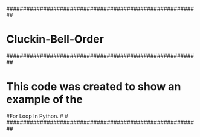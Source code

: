 ##########################################################
# Cluckin-Bell-Order 					 #
##########################################################
# This code was created to show an example of the 	 #
#For Loop In Python.				       	 #						 #
##########################################################
		

